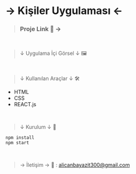 # → Kişiler Uygulaması ←

> ### Proje Link 📎 → 

<br>

>↓ Uygulama İçi Görsel ↓ 🖼



<br>

>↓ Kullanılan Araçlar ↓ 🛠

* HTML
* CSS
* REACT.js

<br>

>↓ Kurulum ↓ 🧱

```
npm install
npm start
```

<br>

> → İletişim →  📩 :
> alicanbayazit300@gmail.com
